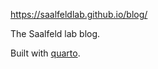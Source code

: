 https://saalfeldlab.github.io/blog/

The Saalfeld lab blog.

Built with [quarto](https://quarto.org/).
